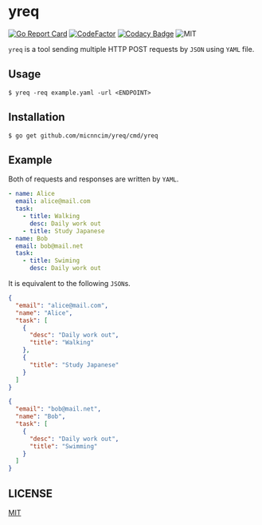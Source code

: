 # yreq

[![Go Report Card](https://goreportcard.com/badge/github.com/micnncim/yreq)](https://goreportcard.com/report/github.com/micnncim/yreq)
[![CodeFactor](https://www.codefactor.io/repository/github/micnncim/yreq/badge)](https://www.codefactor.io/repository/github/micnncim/yreq)
[![Codacy Badge](https://api.codacy.com/project/badge/Grade/96cd2c8ffe014e1aab53d33690797a26)](https://www.codacy.com/app/micnncim/yreq?utm_source=github.com&amp;utm_medium=referral&amp;utm_content=micnncim/yreq&amp;utm_campaign=Badge_Grade)
![MIT](https://img.shields.io/badge/license-MIT-blue.svg)

`yreq` is a tool sending multiple HTTP POST requests by `JSON` using `YAML` file.

## Usage

```
$ yreq -req example.yaml -url <ENDPOINT>
```

## Installation

```
$ go get github.com/micnncim/yreq/cmd/yreq
```

## Example

Both of requests and responses are written by `YAML`.

```yaml
- name: Alice
  email: alice@mail.com
  task:
    - title: Walking
      desc: Daily work out
    - title: Study Japanese
- name: Bob
  email: bob@mail.net
  task:
    - title: Swiming
      desc: Daily work out

```

It is equivalent to the following `JSON`s.

```json
{
  "email": "alice@mail.com",
  "name": "Alice",
  "task": [
    {
      "desc": "Daily work out",
      "title": "Walking"
    },
    {
      "title": "Study Japanese"
    }
  ]
}
```

```json
{
  "email": "bob@mail.net",
  "name": "Bob",
  "task": [
    {
      "desc": "Daily work out",
      "title": "Swimming"
    }
  ]
}
```

## LICENSE

[MIT](./LICENSE)
